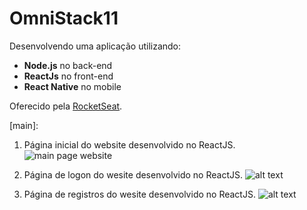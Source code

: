 
# OmniStack11

Desenvolvendo uma aplicação utilizando:

+ **Node.js** no back-end
+ **ReactJs** no front-end
+ **React Native** no mobile

Oferecido pela [RocketSeat](https://rocketseat.com.br).

[main]: 

1. Página inicial do website desenvolvido no ReactJS.
![main page website](https://github.com/raffoliveira/OmniStack2020/tree/master/images/main.png)

2. Página de logon do wesite desenvolvido no ReactJS.
![alt text](https://github.com/raffoliveira/OmniStack2020/tree/master/images/logon.png)

3. Página de registros do wesite desenvolvido no ReactJS.
![alt text](https://github.com/raffoliveira/OmniStack2020/tree/master/images/register.png)




